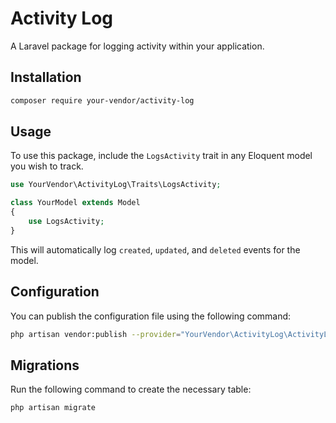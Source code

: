 # Activity Log

A Laravel package for logging activity within your application.

## Installation

```bash
composer require your-vendor/activity-log
```

## Usage

To use this package, include the `LogsActivity` trait in any Eloquent model you wish to track.

```php
use YourVendor\ActivityLog\Traits\LogsActivity;

class YourModel extends Model
{
    use LogsActivity;
}
```

This will automatically log `created`, `updated`, and `deleted` events for the model.

## Configuration

You can publish the configuration file using the following command:

```bash
php artisan vendor:publish --provider="YourVendor\ActivityLog\ActivityLogServiceProvider" --tag="config"
```

## Migrations

Run the following command to create the necessary table:

```bash
php artisan migrate
```
